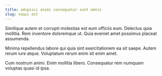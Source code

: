 ```yaml
---
title: adipisci animi consequatur sunt omnis
slug: sequi est
---
```


Similique autem et corrupti molestias est eum officiis eum. Delectus quia mollitia. Rem inventore doloremque ut. Quia eveniet amet possimus placeat assumenda.

Minima repellendus labore qui quia sint exercitationem ea sit saepe. Autem rerum iure atque. Voluptatum rerum enim sit enim amet.

Cum nostrum animi. Enim mollitia libero. Consequatur rem numquam voluptas quasi id ipsa.

